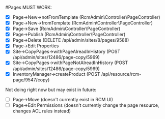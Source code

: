 #Pages
MUST WORK:
- [x] Page->New->notFromTemplate (RcmAdmin\Controller\PageController)
- [x] Page->New->fromTemplate (RcmAdmin\Controller\PageController)
- [x] Page->Save (RcmAdmin\Controller\PageController)
- [x] Page->Publish (RcmAdmin\Controller\PageController)
- [x] Page->Delete (DELETE /api/admin/sites/8/pages/9588)
- [x] Page->Edit Properties
- [x] Site->CopyPages->withPageAlreadInHistory (POST /api/admin/sites/12486/page-copy/5969)
- [x] Site->CopyPages->withPageNotAlreadInHistory (POST /api/admin/sites/12486/page-copy/5969)
- [x] InventoryManager->createProduct (POST /api/resource/rcm-page/9547/copy)

Not doing right now but may exist in future:
- [ ] Page->Move (doesn't currently exist in RCM UI)
- [ ] Page->Edit Permissions (doesn't currently change the page resource, changes ACL rules instead)

